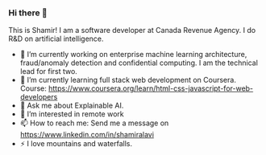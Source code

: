 ### Hi there 👋
This is Shamir! I am a software developer at Canada Revenue Agency. I do R&D on artificial intelligence.

- 🔭 I’m currently working on enterprise machine learning architecture, fraud/anomaly detection and confidential computing. I am the technical lead for first two.
- 🌱 I’m currently learning full stack web development on Coursera. Course: https://www.coursera.org/learn/html-css-javascript-for-web-developers
- 💬 Ask me about Explainable AI.
- 🤔 I’m interested in remote work
- 📫 How to reach me: Send me a message on https://www.linkedin.com/in/shamiralavi
- ⚡ I love mountains and waterfalls.

<!--
**dg1223/dg1223** is a ✨ _special_ ✨ repository because its `README.md` (this file) appears on your GitHub profile.

Here are some ideas to get you started:

- 🔭 I’m currently working on ...
- 🌱 I’m currently learning ...
- 👯 I’m looking to collaborate on ...
- 🤔 I’m looking for help with ...
- 💬 Ask me about ...
- 📫 How to reach me: ...
- 😄 Pronouns: ...
- ⚡ Fun fact: ...
-->
